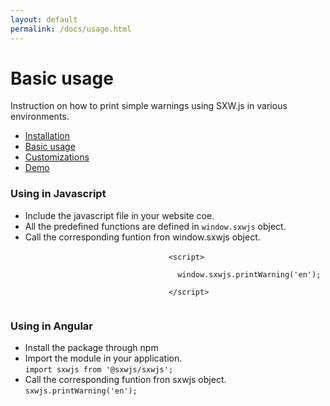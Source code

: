 ```yaml
---
layout: default
permalink: /docs/usage.html
---
```


<!-- Hero unit -->
<div class="page__header">
    <div class="hero__overlay hero__overlay--gradient"></div>
    <div class="hero__mask"></div>
    <div class="page__header__inner">
        <div class="container">
            <div class="page__header__content">
                <div class="page__header__content__inner" id='navConverter'>
                    <h1 class="page__header__title">Basic usage</h1>
                    <p class="page__header__text">Instruction on how to print simple warnings using SXW.js in
                        various environments.</p>
                </div>
            </div>
        </div>
    </div>
</div>
<!-- Page content -->
<div class="page">
    <div class="container">
        <div class="page__inner">
            <div class="page__menu">
                <ul class="vMenu">
                    <li><a href="./installation.html">Installation</a></li>
                    <li><a href="#" class="vMenu--active">Basic usage</a></li>
                    <li><a href="./customization.html">Customizations</a></li>
                    <li><a href="./demo.html">Demo</a></li>
                </ul>
            </div>
            <div class="page__main">
                <div class="text-container">
                    <h3 class="page__main__title">Using in Javascript</h3>
                    <ul>
                        <li>Include the javascript file in your website coe.</li>
                        <li>
                            All the predefined functions are defined in <code>window.sxwjs</code> object.
                        </li>
                        <li>
                            Call the corresponding funtion fron window.sxwjs object.<br>
                            <code>
                                &lt;script&gt;<br>
                                &nbsp;&nbsp;window.sxwjs.printWarning('en');<br>
                                &lt;/script&gt;
                            </code>
                        </li>
                    </ul>
                </div>
                <div class="text-container">
                    <h3 class="page__main__title">Using in Angular</h3>
                    <ul>
                        <li>Install the package through npm</li>
                        <li>
                            Import the module in your application.<br>
                            <code>import sxwjs from '@sxwjs/sxwjs';</code>
                        </li>
                        <li>
                            Call the corresponding funtion fron sxwjs object.<br>
                            <code>sxwjs.printWarning('en');</code>
                        </li>
                    </ul>
                </div>
            </div>
        </div>
    </div>
</div>